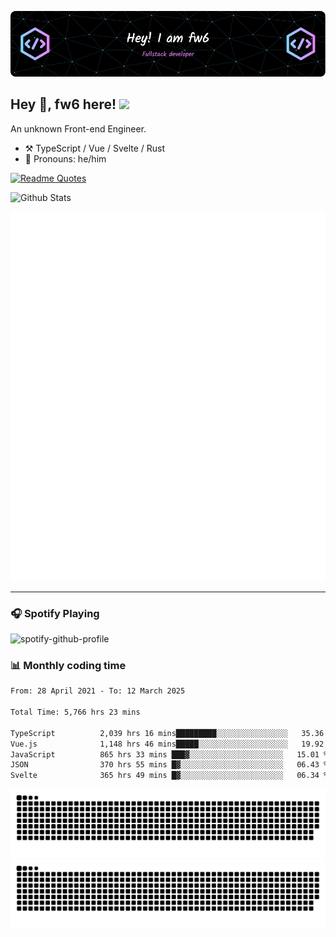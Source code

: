 ![Header](github-header-image.png)

## Hey 👋, fw6 here! <img src="https://github.githubassets.com/images/mona-whisper.gif" height="24" />


An unknown Front-end Engineer.

-   :hammer_and_pick: TypeScript / Vue / Svelte / Rust
-   :man: Pronouns: he/him


[![Readme Quotes](https://quotes-github-readme.vercel.app/api?type=horizontal&theme=algolia)](https://github.com/piyushsuthar/github-readme-quotes)



![Github Stats](https://github-readme-stats.vercel.app/api?username=fw6&bg_color=30,e96443,904e95&title_color=fff&text_color=fff)

![](https://raw.githubusercontent.com/fw6/github-stats-transparent/output/generated/overview.svg)
![](https://raw.githubusercontent.com/fw6/github-stats-transparent/output/generated/languages.svg)


---

### 🎧 Spotify Playing

<!-- ![spotify-github-profile](/img/default.svg) -->

![spotify-github-profile](https://spotify-github-profile.vercel.app/api/view.svg?uid=r6wn4hdvypv0lkzyrj0e0pjct&cover_image=true&theme=default&show_offline=true&background_color=9a10ad&interchange=true&bar_color_cover=true)



### :bar_chart: Monthly coding time 

<!--START_SECTION:waka-->

```txt
From: 28 April 2021 - To: 12 March 2025

Total Time: 5,766 hrs 23 mins

TypeScript          2,039 hrs 16 mins█████████░░░░░░░░░░░░░░░░   35.36 %
Vue.js              1,148 hrs 46 mins█████░░░░░░░░░░░░░░░░░░░░   19.92 %
JavaScript          865 hrs 33 mins ███▓░░░░░░░░░░░░░░░░░░░░░   15.01 %
JSON                370 hrs 55 mins █▓░░░░░░░░░░░░░░░░░░░░░░░   06.43 %
Svelte              365 hrs 49 mins █▓░░░░░░░░░░░░░░░░░░░░░░░   06.34 %
```

<!--END_SECTION:waka-->




![github contribution grid snake animation](https://raw.githubusercontent.com/platane/platane/output/github-contribution-grid-snake-dark.svg#gh-dark-mode-only)![github contribution grid snake animation](https://raw.githubusercontent.com/platane/platane/output/github-contribution-grid-snake.svg#gh-light-mode-only)
